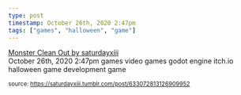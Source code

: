 ```yaml
---
type: post
timestamp: October 26th, 2020 2:47pm
tags: ["games", "halloween", "game"]
---
```

<a href=" https://href.li/?https://saturdayxiii.itch.io/monster-clean-out">
    Monster Clean Out by saturdayxiii</a>
      
  <div id="footer">
      <span id="timestamp"> October 26th, 2020 2:47pm </span>
        <span class="tag">games</span>
  <span class="tag">video games</span>
  <span class="tag">godot engine</span>
  <span class="tag">itch.io</span>
  <span class="tag">halloween</span>
  <span class="tag">game development</span>
  <span class="tag">game</span>
  
  </body>
        </html>
        
<small>source: https://saturdayxiii.tumblr.com/post/633072813126909952</small>